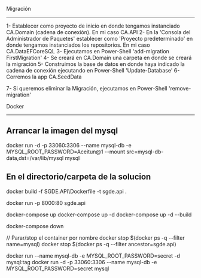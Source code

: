 Migración
*********

1- Establecer como proyecto de inicio en donde tengamos instanciado CA.Domain (cadena de conexión). En mi caso CA.API
2- En la 'Consola del Administrador de Paquetes' establecer como 'Proyecto predeterminado' en donde tengamos instanciados los repositorios. En mi caso CA.DataEFCoreSQL
3- Ejecutamos en Power-Shell 'add-migration FirstMigration'
4- Se creará en CA.Domain una carpeta en donde se creará la migración
5- Construimos la base de datos en donde haya indicado la cadena de conexión ejecutando en Power-Shell 'Update-Database'
6- Corremos la app CA.SeedData

7- Si queremos eliminar la Migración, ejecutamos en Power-Shell 'remove-migration'


Docker
******

Arrancar la imagen del mysql
----------------------------
docker run -d -p 33060:3306 --name mysql-db -e MYSQL_ROOT_PASSWORD=Aceitun@1 --mount src=mysql-db-data,dst=/var/lib/mysql mysql

En el directorio/carpeta de la solucion
----------------------------------------
docker build -f SGDE.API\Dockerfile -t sgde.api .


docker run -p 8000:80 sgde.api

docker-compose up
docker-compose up -d
docker-compose up -d --build

docker-compose down

// Parar/stop el container por nombre
docker stop $(docker ps -q --filter name=mysql)
docker stop $(docker ps -q --filter ancestor=sgde.api)


docker run                  --name mysql-db -e MYSQL_ROOT_PASSWORD=secret -d mysql:tag
docker run -d -p 33060:3306 --name mysql-db -e MYSQL_ROOT_PASSWORD=secret mysql